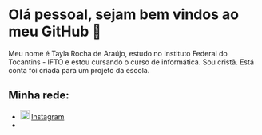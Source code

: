 
# Olá pessoal, sejam bem vindos ao meu GitHub 👋


Meu nome é Tayla Rocha de Araújo, estudo no Instituto Federal do Tocantins - IFTO e estou cursando o curso de informática. Sou cristã. Está conta foi criada para um projeto da escola.

## Minha rede:
<ul>
 <li>
   <img src="https://cdn-icons-png.flaticon.com/256/3621/3621435.png" width="18" alt="Instagram">
   <a href="hhttps://instagram.com/__taylarocha?igshid=MzRlODBiNWFlZA==" target="_blank" title="My Instagram">Instagram</a>
    </li>
    <li>
</ul>
